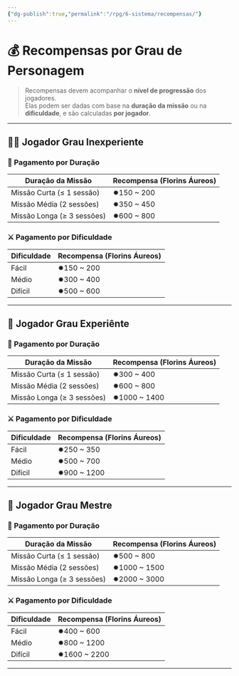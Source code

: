 ```yaml
---
{"dg-publish":true,"permalink":"/rpg/6-sistema/recompensas/"}
---
```


# 💰 Recompensas por Grau de Personagem

> Recompensas devem acompanhar o **nível de progressão** dos jogadores.  
> Elas podem ser dadas com base na **duração da missão** ou na **dificuldade**, e são calculadas **por jogador**.

---

## 🧑‍🌾 Jogador Grau Inexperiente

### 📆 Pagamento por Duração

| Duração da Missão          | Recompensa (Florins Áureos) |
| -------------------------- | --------------------------- |
| Missão Curta (≤ 1 sessão)  | ✹150 ~ 200                  |
| Missão Média (2 sessões)   | ✹350 ~ 450                  |
| Missão Longa (≥ 3 sessões) | ✹600 ~ 800                  |

### ⚔️ Pagamento por Dificuldade

| Dificuldade | Recompensa (Florins Áureos) |
|-------------|------------------------------|
| Fácil       | ✹150 ~ 200                  |
| Médio       | ✹300 ~ 400                  |
| Difícil     | ✹500 ~ 600                  |

---

## 🧭 Jogador Grau Experiênte

### 📆 Pagamento por Duração

| Duração da Missão       | Recompensa (Florins Áureos) |
|--------------------------|------------------------------|
| Missão Curta (≤ 1 sessão)| ✹300 ~ 400                  |
| Missão Média (2 sessões) | ✹600 ~ 800                  |
| Missão Longa (≥ 3 sessões)| ✹1000 ~ 1400               |

### ⚔️ Pagamento por Dificuldade

| Dificuldade | Recompensa (Florins Áureos) |
|-------------|------------------------------|
| Fácil       | ✹250 ~ 350                  |
| Médio       | ✹500 ~ 700                  |
| Difícil     | ✹900 ~ 1200                 |

---

## 🧙 Jogador Grau Mestre

### 📆 Pagamento por Duração

| Duração da Missão          | Recompensa (Florins Áureos) |
| -------------------------- | --------------------------- |
| Missão Curta (≤ 1 sessão)  | ✹500 ~ 800                  |
| Missão Média (2 sessões)   | ✹1000 ~ 1500                |
| Missão Longa (≥ 3 sessões) | ✹2000 ~ 3000                |

### ⚔️ Pagamento por Dificuldade

| Dificuldade | Recompensa (Florins Áureos) |
|-------------|------------------------------|
| Fácil       | ✹400 ~ 600                  |
| Médio       | ✹800 ~ 1200                 |
| Difícil     | ✹1600 ~ 2200                |


---
